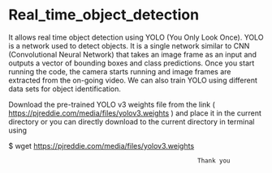 # Real_time_object_detection
It allows real time object detection using YOLO (You Only Look Once). YOLO is a network used to detect objects. It is a single network
similar to CNN (Convolutional Neural Network) that takes an image frame as an input and outputs a vector of bounding boxes and class 
predictions. Once you start running the code, the camera starts running and image frames are extracted from the on-going video. We can also
train YOLO using different data sets for object identification.

Download the pre-trained YOLO v3 weights file from the link ( https://pjreddie.com/media/files/yolov3.weights ) and place it in the current directory or you can directly download to the current directory in terminal using

$ wget https://pjreddie.com/media/files/yolov3.weights
                                            
                                                        Thank you
